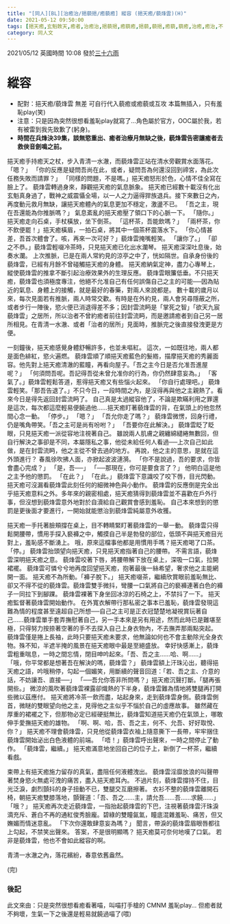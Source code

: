 ```yaml
---
title: "[同人][BL][治癒治/挹藐挹/癒藐癒] 縱容 (挹天癒/藐烽雲)(H)"
date: 2021-05-12 09:50:00
tags: [挹天癒,玄魁敇天,癒者,治癒治,挹藐挹,癒藐癒,挹藐,藐挹,癒藐,藐癒,治癒,癒治,不分,藐烽雲,治者,智玹天,治玹天,BL,同人,短篇]
category: 同人文
---
```


2021/05/12 英國時間 10:08 發於[三十六雨](http://www.36rain.com/read.php?tid=149262)

# 縱容

- 配對：挹天癒/藐烽雲 無差 可自行代入藐癒或癒藐或互攻 本篇無插入，只有羞恥play(笑)
- 注意：只是因為突然很想看羞恥play就寫了…角色屬於官方，OOC屬於我，若有被雷到我先致歉了(躬身)。
- **時間在兵烽決39集，談無慾重出、癒者治療月無缺之後，藐烽雲告密讓癒者去救俠音劍鳴之前。**

挹天癒手持癒天之杖，步入青清一水澈，而藐烽雲正站在清水旁觀賞水面落花。
「嗯？」
「你的反應是疑問吾尚在此，或者，疑問吾為何還沒回到禘宮，為此次任務失敗而請罪？」
「同樣的問題，不是嗎。」挹天癒怒形於色，心情不佳全寫在臉上了。
藐烽雲轉過身來，靜觀挹天癒的氣息脈象。
挹天癒已經數十載沒有化出玄魁真身過了，戰神之威震懾全場，以一人之力逼得猂族退兵。接下來數日之內，再度動元救月無缺，讓挹天癒體內的氣息更加不穩定，激盪不已。
「吾之主，現在吾還能為你推脈嗎？」
氣息紊亂的挹天癒壓了領口下的心脈一下。
「隨你。」
挹天癒走向石桌，手杖橫放，坐下倒茶。
「這杯茶，吾能飲嗎？」
「兩杯茶，你不飲便罷！」挹天癒橫眉，一拍石桌，將其中一個茶杯震落水下。
「你心情甚差，吾首次體會了。咳，再來一次可好？」藐烽雲掩嘴輕笑。
「讓你了。」
「卻之不恭。」藐烽雲輕啜冷茶時，只見挹天癒已化出水瀾琴。
挹天癒深深吐息後，始奏水瀾。
上次推脈，已是在兩人常約見的涼亭之中了，恍如隔世。自承身份後的藐烽雲，已經有月餘不曾碰觸挹天癒的身體。
挹天癒納氣定神，盡力心專琴上，縱使藐烽雲的推拿不斷引起治療效果外的生理反應。
藐烽雲眼簾低垂。不只挹天癒，藐烽雲也須極度專注，他絕不允准自己有任何誤傷自己之主的可能──因為貼近的氣息、身體上的接觸，就是最好的春藥，對兩人來說都是。
數十載的歲月以來，每次見面若有推脈，兩人時常交歡。有時是在外約見，兩人會另尋隱蔽之所，或者步行一陣後，慾火便已消退得差不多；因封雲流眄是「掌死之智」「欲天九宸藐烽雲」之居所，所以治者不曾約癒者前往封雲流眄，而是邀請癒者到自己另一居所相見。在青清一水澈、或者「治者的居所」見面時，推脈完之後直接發洩更是方便。

<!--more-->

一刻鐘後，挹天癒感覺身體舒暢許多，也並未嘔紅。
這次，一如既往地，兩人都是面色緋紅，慾火遍燃。
藐烽雲順了順挹天癒藍色的髮綹，描摩挹天癒的秀麗面容。他先對上挹天癒清澈的藍瞳，再看向屋子。「吾之主今日是否允准吾進屋呢？」
「何須問吾呢。吾記得吾從未曾允准你的行為，你仍然肆意妄為。」
「客氣了。」藐烽雲輕鬆答道，惹得挹天癒又有些惱火起來。
「你自行處理吧。」
藐烽雲輕笑。「那吾告退了。」不只今日，一段時間之內，是沒得再與他之主親熱了。看來今日是得先返回封雲流眄了。
自己真是太過縱容他了，不論是欺瞞利用之罪還是這次，每次都這麼輕易便饒過他……挹天癒盯著藐烽雲的背，在氣頭上的他忽然間心念一動。
「停步。」
「嗯？」
「吾允你走了嗎？」
藐烽雲微愣，回身行禮，仍是嘴角帶笑。「吾之主可是尚有吩咐？」
「吾要你在此解決。」
藐烽雲眨了眨眼，只見挹天癒一派從容地注視著自己。
雖說兩人肌膚之親纏綿繾綣無數回，但自行解決之事卻是不同，本屬隱私之事，他從未給任何人看過──上次自己如此做，是在封雲流眄，他之主從不曾去過的地方。
再說，他之主的意思，是就在這外頭進行？
春風徐吹拂人面，亦掀起波波漣漪。
「你不是說過，吾的要求，你皆會盡心完成？」
「是，吾──」
「──那現在，你可是要食言了？」
他明白這是他之主予他的懲罰。
「在此？」
「在此。」
藐烽雲下意識咬了咬下唇，目光閃動。
挹天癒可沒漏看藐烽雲此刻任何的細微神色與小動作。
藐烽雲的反應倒是完全出乎挹天癒意料之外。多年來的親密相處，挹天癒猜得到藐烽雲並不喜歡在戶外行事，但沒想到藐烽雲意外地對於自瀆給自己觀賞會感到羞恥。
自己本來想到的懲罰是更後面才要進行，一開始就能懲治到藐烽雲純屬意外收獲。

挹天癒一手托著臉頰撐在桌上，目不轉睛緊盯著藐烽雲的一舉一動。
藐烽雲只得鬆開腰帶，慣用手探入褻褲之中，觸摸自己半是勃發的部位，低頭不與挹天癒目光對上，羞恥感不斷湧上。
哦，原來這檔事他都是用慣用手嗎？挹天癒喝了口茶。
「停。」
藐烽雲抬頭望向挹天癒，只見挹天癒指著自己的腰帶。
不需言語，藐烽雲深明挹天癒之意。
藐烽雲咬著下唇，將腰帶解下放在桌上，深吸一口氣，拉開裙襬。
藐烽雲可憐兮兮地再度回望挹天癒，抱著最後一絲希望，奢求他之主能網開一面。
挹天癒不為所動。「褲子脫下。」
挹天癒啜茶，繼續欣賞眼前羞恥無比、卻又不得不從的藐烽雲。藐烽雲雙手微抖，彎腰一口氣將自己的褻褲連著白色的褲子一同拉下到腳踝。
藐烽雲裸著下身坐回冰涼的石椅之上，不禁抖了一下。
挹天癒監督著藐烽雲開始動作。
在外寬衣解帶行那私密之事本已羞恥，藐烽雲發現這難為情的程度甚至遠超自己所想──自己之主可是正衣冠楚楚地凝視賞玩著自己……藐烽雲單手套弄撫慰著自己，另一手本來是另有用途，然而此時已是難堪至極，只得努力按捺著空著的手不去探入自己上身衣物內，不去撫弄那兩點突起。
藐烽雲僅是捲上長袖，此時只要挹天癒未要求，他無論如何也不會主動除光全身衣物。殊不知，半遮半掩的風景在挹天癒眼中最是至絕盛放。
幸好快感漸上，藐烽雲粗重喘息，一時之間忘情，閉目呻吟起來。「吾、吾之主……哈、啊……」
「哦，你平常都是想著吾在解決的嗎，藐烽雲？」
藐烽雲額上汗珠沁出，聽得挹天癒之語，吟哦稍停，勾起一個媚笑，用斷續的聲音回道：「若、吾之主、介意的話，不妨讓吾、直接──」
「──吾允你答非所問嗎？」挹天癒沉聲打斷。「腿再張開些。」
微涼的風吹著藐烽雲裸露卻熾熱的下半身，藐烽雲難為情地將雙腿再打開些微以茲應付。
挹天癒將冷茶一飲而盡，站起身來，走到藐烽雲身側。藐烽雲側首，微瞇的雙眼望向他之主，見得他之主似乎不惱於自己的虛應故事。
雖然藏在厚重的裙襬之下，但那物必定已經硬挺無比，藐烽雲知道挹天癒仍在氣頭上，哪敢伸手愛撫挹天癒的雄物。
「啊、啊、哈，吾、吾之主，何不、允吾、好好取悅、你？」
挹天癒不理會藐烽雲，只見他從藐烽雲衣袖上隨意撕下一長帶，牢牢捆住藐烽雲開始泌出白色液體的前端。
「唔！」藐烽雲呼出聲來，一時之間停止了動作。
「藐烽雲，繼續。」
挹天癒滿意地坐回自己的位子上，新倒了一杯茶，繼續看戲。

束帶上有挹天癒施力留存的真氣，盡阻任何液體洩出。
藐烽雲淫靡放浪的叫聲帶著焚身慾火無處可洩的痛苦，盡入挹天癒耳內。
不過片刻，藐烽雲撐持不住，目光泛淚，劇烈顫抖的身子扭動不已，雙腿交互磨擦著。
衣衫不整的藐烽雲離開石椅，朝挹天癒雙膝落地，顫聲道：「吾、吾之……主，請允吾……吾……求饒……」
「哦？」
挹天癒再次走近藐烽雲，一指抬起藐烽雲的下巴，注視著藐烽雲汗珠淚滴充斥、蒼白不再的通紅俊秀臉龐。碧綠的雙瞳氤氳，瞳底混雜羞恥、痛苦，但又嫵媚而情迷意亂。
「下次你還敢肆意妄為嗎？」
聞言，帶淚的藐烽雲眉眼唇都往上勾起，不禁笑出聲來。
答案，不是很明顯嗎？
挹天癒莫可奈何地嘆了口氣。
若非是藐烽雲，他也不會如此縱容的啊。

青清一水澈之內，落花繽紛，春意依舊盎然。

(完)

### 後記

此文來由：只是突然很想看癒看著喵，叫喵打手槍的 CMNM 羞恥play…
但癒者就不夠壞，生氣一下之後還是輕易就饒過喵了(喂)
